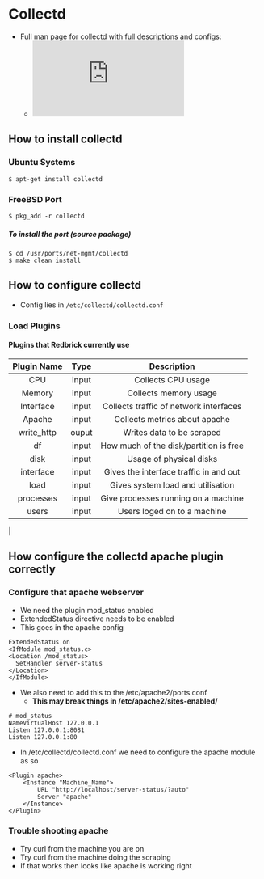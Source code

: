 # Collectd

* Full man page for collectd with full descriptions and configs:
  - ![Collectd.conf(5)](https://collectd.org/documentation/manpages/collectd.conf.5.shtml)

## How to install collectd

### Ubuntu Systems

```shell
$ apt-get install collectd
```

### FreeBSD Port

```shell
$ pkg_add -r collectd
```

##### To install the port (source package)

```shell
$ cd /usr/ports/net-mgmt/collectd
$ make clean install
```

## How to configure collectd

* Config lies in `/etc/collectd/collectd.conf`

### Load Plugins

#### Plugins that Redbrick currently use

| Plugin Name | Type | Description |
|:-----------:|:----:|:------------------:|
| CPU         | input| Collects CPU usage |
| Memory      |input | Collects memory usage |
|Interface    |input | Collects traffic of network interfaces|
| Apache      |input | Collects metrics about apache|
| write_http  |ouput | Writes data to be scraped|
| df          |input | How much of the disk/partition is free|
| disk        |input | Usage of physical disks|
| interface   |input | Gives the interface traffic in and out|
| load        |input | Gives system load and utilisation |
| processes   |input | Give processes running on a machine|
| users       |input | Users loged on to a machine |
|

## How configure the collectd apache plugin correctly

### Configure that apache webserver

* We need the plugin mod_status enabled
* ExtendedStatus directive needs to be enabled
* This goes in the apache config

```config
ExtendedStatus on
<IfModule mod_status.c>
<Location /mod_status>
  SetHandler server-status
</Location>
</IfModule>
```

* We also need to add this to the /etc/apache2/ports.conf
  * **This may break things in /etc/apache2/sites-enabled/**

```config
# mod_status
NameVirtualHost 127.0.0.1
Listen 127.0.0.1:8081
Listen 127.0.0.1:80
```

* In /etc/collectd/collectd.conf we need to configure the apache module as so

```config
<Plugin apache>
    <Instance "Machine_Name">
        URL "http://localhost/server-status/?auto"
        Server "apache"
    </Instance>
</Plugin>
```

### Trouble shooting apache

* Try curl from the machine you are on
* Try curl from the machine doing the scraping
* If that works then looks like apache is working right
